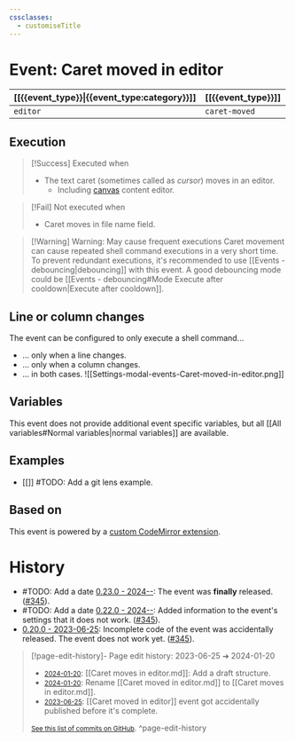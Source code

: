 ```yaml
---
cssclasses:
  - customiseTitle
---
```

# Event: Caret moved in editor
| [[{{event_type}}\|{{event_type:category}}]] | [[{{event_type}}]] |
| ---- | --- |
| `editor` | `caret-moved` |
## Execution
> [!Success] Executed when
> - The text caret (sometimes called as _cursor_) moves in an editor.
>     - Including [canvas](https://obsidian.md/canvas) content editor.

> [!Fail] Not executed when
> - Caret moves in file name field.

> [!Warning] Warning: May cause frequent executions
> Caret movement can cause repeated shell command executions in a very short time. To prevent redundant executions, it's recommended to use [[Events - debouncing|debouncing]] with this event. A good debouncing mode could be [[Events - debouncing#Mode Execute after cooldown|Execute after cooldown]].

## Line or column changes

The event can be configured to only execute a shell command...
 - ... only when a line changes.
 - ... only when a column changes.
 - ... in both cases.
![[Settings-modal-events-Caret-moved-in-editor.png]]

## Variables

This event does not provide additional event specific variables, but all [[All variables#Normal variables|normal variables]] are available.

## Examples
- [[]] #TODO: Add a git lens example.

## Based on
This event is powered by a [custom CodeMirror extension](https://github.com/Taitava/obsidian-shellcommands/blob/96e7656a48dc5ca3bcaad7cfca052c39b4ac7252/src/events/SC_Event_CaretMoved.ts#L37-L69).

# History
- #TODO: Add a date [0.23.0 - 2024--](https://github.com/Taitava/obsidian-shellcommands/blob/main/CHANGELOG.md#00---2022--): The event was **finally** released. ([#345](https://github.com/Taitava/obsidian-shellcommands/issues/345)).
- #TODO: Add a date [0.22.0 - 2024--](https://github.com/Taitava/obsidian-shellcommands/blob/main/CHANGELOG.md#00---2024--): Added information to the event's settings that it does not work. ([#345](https://github.com/Taitava/obsidian-shellcommands/issues/345)).
- [0.20.0 - 2023-06-25](https://github.com/Taitava/obsidian-shellcommands/blob/main/CHANGELOG.md#0200---2023-06-25): Incomplete code of the event was accidentally released. The event does not work yet. ([#345](https://github.com/Taitava/obsidian-shellcommands/issues/345)).

> [!page-edit-history]- Page edit history: 2023-06-25 &#10132; 2024-01-20
> - [<small>2024-01-20</small>](https://github.com/Taitava/obsidian-shellcommands-documentation/commit/26d8f10feea73020c6108d632b8581e2f9e40c4e): [[Caret moves in editor.md]]: Add a draft structure.
> - [<small>2024-01-20</small>](https://github.com/Taitava/obsidian-shellcommands-documentation/commit/1399ca5f52956bd6ba2b3202720d6422f270c088): Rename [[Caret moved in editor.md]] to [[Caret moves in editor.md]].
> - [<small>2023-06-25</small>](https://github.com/Taitava/obsidian-shellcommands-documentation/commit/df52c62a0ea458e8f4c29614f5af7baca7573255): [[Caret moved in editor]] event got accidentally published before it's complete.
> 
> [<small>See this list of commits on GitHub</small>](https://github.com/Taitava/obsidian-shellcommands-documentation/commits/main/Events/Caret%20moves%20in%20editor.md).
> ^page-edit-history